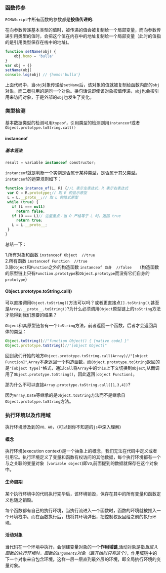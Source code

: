 ### 函数传参

`ECMAScript`中所有函数的参数都是**按值传递的**.

在向参数传递基本类型的值时，被传递的值会被复制给一个局部变量，而向参数传递引用类型的值时，会把这个值在内存中的地址复制给一个局部变量（此时的值指的是引用类型保存在栈中的地址)。

```js
function setName(obj) {
    obj.homo = 'bulla'
}
var obj = {}
setName(obj)
console.log(obj) // {homo:'bulla'}
```

上面代码中，当`obj`对象传递给`setName`后，该对象的值就被复制给函数内部的`obj`对象，而二者引用的是同一个对象。换句话说即使该对象按值传递，`obj`也会按引用来访问对象，于是外部的`obj`也发生了变化。

### 类型检测

基本数据类型的检测可用`typeof`，引用类型的检测则用`instanceof`或者`Object.prototype.toString.call()`

#### instanceof

##### 基本语法

```js
result = variable instanceof constructor;
```

`instanceof`就是判断一个实例是否属于某种类型，是否属于其父类型。`instanceof`的运算规则如下：

```js
function instance_of(L, R) {//L 表示左表达式，R 表示右表达式
 var O = R.prototype;// 取 R 的显示原型
 L = L.__proto__;// 取 L 的隐式原型
 while (true) { 
   if (L === null) 
     return false; 
   if (O === L)// 这里重点：当 O 严格等于 L 时，返回 true 
     return true; 
   L = L.__proto__; 
 } 
}
```

总结一下：

1.所有对象和函数 `instanceof Object  //true`     
2.所有函数 `instanceof Function  //true`      
3.除`Object`和`Function`之外的构造函数 `instanceof 自身  //false  `   （构造函数的原型链上只有`Function.prototype`和`Object.prototype`而没有它们自身的`prototype`）

#### Object.prototype.toString.call()

可以直接调用`Object.toString()`方法可以吗？或者更直接点`[].toString()`,甚至是`Array.__proto__.toString()`?为什么必须调用`Object`原型链上的`toString`方法才能得到我们想要的结果？

`Object`和其原型链各有一个`toString`方法，前者返回一个函数，后者才会返回具体的类型：

```js
Object.toString()//"function Object() { [native code] }"
Object.prototype.toString()//"[object Object]"
```

回到我们开始的地方`Object.prototype.toString.call(Array)//"[object Function]"`,`Array`本身返回一个构造函数，而`Object.prototype.toString`返回的是`"[object type]"`格式，通过`call`将`Array`中的`this`上下文切换到`Object`,从而调用了`Object.prototype.toString()`，因此返回`[object Function]`。

那为什么不可以直接`Array.prototype.toString.call([1,3,4])`?

因为`Array,Date`等继承的是`Object.toString`方法而不是继承自`Object.prototype.toString`方法。

### 执行环境以及作用域

执行环境涉及到的`VO、AO`，（可以到你不知道的`js`中深入理解)

#### 概念

执行环境(execution context)是一个抽象上的概念，我们无法在代码中定义或者引用它。执行环境定义了变量和函数有权访问的其他数据，每个执行环境都有一个与之关联的变量对象（`variable object`)即`VO`,前面提到的数据就保存在这个对象中。

#### 生命周期

某个执行环境中的代码执行完毕后，该环境销毁，保存在其中的所有变量和函数定义也随之销毁。

每个函数都有自己的执行环境，当执行流进入一个函数时，函数的环境就被推入一个环境栈中。而在函数执行后，栈将其环境弹出，把控制权返回给之前的执行环境。

#### 活动对象

当代码在一个环境中执行，会创建变量对象的一个**作用域链**,活动对象是指*当进入函数的执行环境时，函数的`arguments`对象（最开始时只有这个）*，作用域链中的下一个对象来自包含环境，这样一层一层直到最外层的环境，即全局执行环境的变量对象。